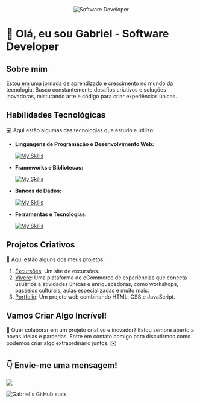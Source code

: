 <div align="center">
  <img src="https://i.pinimg.com/originals/0f/25/e4/0f25e4668c1c7740b5ed41835339d67f.gif" alt="Software Developer">
</div>

# 🚀 Olá, eu sou Gabriel - Software Developer 

## Sobre mim

 Estou em uma jornada de aprendizado e crescimento no mundo da tecnologia. Busco constantemente desafios criativos e soluções inovadoras, misturando arte e código para criar experiências únicas. 

## Habilidades Tecnológicas

💻 Aqui estão algumas das tecnologias que estudo e utilizo:

- **Linguagens de Programação e Desenvolvimento Web:**
  
  [![My Skills](https://skillicons.dev/icons?i=java,python,c,js,html,css)](https://skillicons.dev)

- **Frameworks e Bibliotecas:**
  
  [![My Skills](https://skillicons.dev/icons?i=nodejs,react,bootstrap,flask)](https://skillicons.dev)

- **Bancos de Dados:**
  
  [![My Skills](https://skillicons.dev/icons?i=mysql,postgres,sqlite)](https://skillicons.dev)

- **Ferramentas e Tecnologias:**
  
  [![My Skills](https://skillicons.dev/icons?i=git,github,linux,windows,docker,figma,vscode,eclipse)](https://skillicons.dev)
  

## Projetos Criativos

🎨 Aqui estão alguns dos meus projetos:

1. [Excursões](https://alberio-excursoes.vercel.app/): Um site de excursões.
2. [Vivere](https://github.com/vivereTeam/vivere-front): Uma plataforma de eCommerce de experiências que conecta usuários a atividades únicas e enriquecedoras, como workshops, passeios culturais, aulas especializadas e muito mais.
3. [Portfolio](https://gabriel-matias07.github.io/my-portfolio/): Um projeto web combinando HTML, CSS e JavaScript.

## Vamos Criar Algo Incrível!

💬 Quer colaborar em um projeto criativo e inovador? Estou sempre aberto a novas ideias e parcerias. Entre em contato comigo para discutirmos como podemos criar algo extraordinário juntos. ✉️

## 👇 Envie-me uma mensagem!

<a href="mailto:gabrielpereiramatias07@gmail.com"><img src="https://img.shields.io/badge/-Gmail-%23333?style=for-the-badge&logo=gmail&logoColor=white" target="_blank"></a>

![Gabriel's GitHub stats](https://github-readme-stats.vercel.app/api?username=gabriel-matias07&theme=dark&show_icons=true)

